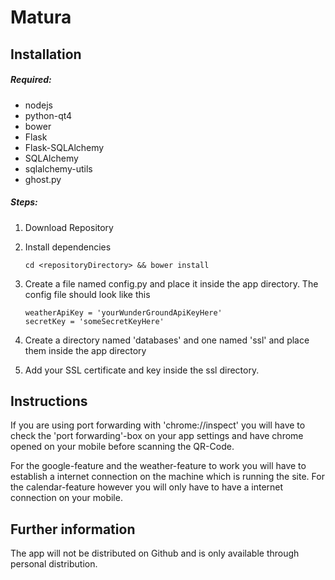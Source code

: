 # Matura

## Installation
##### Required:
* nodejs
* python-qt4
* bower
* Flask
* Flask-SQLAlchemy
* SQLAlchemy
* sqlalchemy-utils
* ghost.py

##### Steps:
1. Download Repository
2. Install dependencies

    ```
    cd <repositoryDirectory> && bower install
    ```
    
3. Create a file named config.py and place it inside the app directory. The config file should look like this

    ```
    weatherApiKey = 'yourWunderGroundApiKeyHere'
    secretKey = 'someSecretKeyHere'
    ```
    
4. Create a directory named 'databases' and one named 'ssl' and place them inside the app directory
5. Add your SSL certificate and key inside the ssl directory.

## Instructions
If you are using port forwarding with 'chrome://inspect' you will have to check the 'port forwarding'-box on your app settings and have chrome opened on your mobile before scanning the QR-Code. 

For the google-feature and the weather-feature to work you will have to establish a internet connection on the machine which is running the site. For the calendar-feature however you will only have to have a internet connection on your mobile. 

## Further information
The app will not be distributed on Github and is only available through personal distribution.